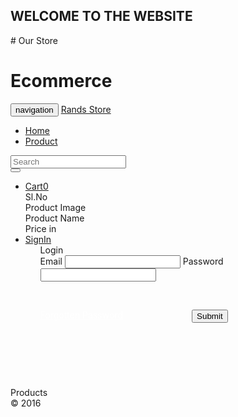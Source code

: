 <h2>WELCOME TO THE WEBSITE</h2>
# Our Store


<h1>Ecommerce</h1>


<!DOCTYPE html>
<html>
	<head>
		<meta charset="UTF-8">
		<title>Rands Store</title>
		<link rel="stylesheet" href="css/bootstrap.min.css"/>
		<script src="js/jquery2.js"></script>
		<script src="js/bootstrap.min.js"></script>
		<script src="main.js"></script>
		<link rel="stylesheet" type="text/css" href="style.css">
		<style></style>
	</head>
<body>
<div class="wait overlay">
	<div class="loader"></div>
</div>
	<div class="navbar navbar-inverse navbar-fixed-top">
		<div class="container-fluid">	
			<div class="navbar-header">
				<button type="button" class="navbar-toggle collapsed" data-toggle="collapse" data-target="#collapse" aria-expanded="false">
					<span class="sr-only">navigation</span>
					<span class="icon-bar"></span>
					<span class="icon-bar"></span>
					<span class="icon-bar"></span>
				</button>
				<a href="#" class="navbar-brand">Rands Store</a>
			</div>
		<div class="collapse navbar-collapse" id="collapse">
			<ul class="nav navbar-nav">
				<li><a href="index.php"><span class="glyphicon glyphicon-home"></span>Home</a></li>
				<li><a href="index.php"><span class="glyphicon glyphicon-modal-window"></span>Product</a></li>
			</ul>
			<form class="navbar-form navbar-left">
		        <div class="form-group">
		          <input type="text" class="form-control" placeholder="Search" id="search">
		        </div>
		        <button type="submit" class="btn btn-primary" id="search_btn"><span class="glyphicon glyphicon-search"></span></button>
		     </form>
			<ul class="nav navbar-nav navbar-right">
				<li><a href="#" class="dropdown-toggle" data-toggle="dropdown"><span class="glyphicon glyphicon-shopping-cart"></span>Cart<span class="badge">0</span></a>
					<div class="dropdown-menu" style="width:400px;">
						<div class="panel panel-success">
							<div class="panel-heading">
								<div class="row">
									<div class="col-md-3">Sl.No</div>
									<div class="col-md-3">Product Image</div>
									<div class="col-md-3">Product Name</div>
									<div class="col-md-3">Price in <?php echo CURRENCY; ?></div>
								</div>
							</div>
							<div class="panel-body">
								<div id="cart_product">
								<!--<div class="row">
									<div class="col-md-3">Sl.No</div>
									<div class="col-md-3">Product Image</div>
									<div class="col-md-3">Product Name</div>
									<div class="col-md-3">Price in $.</div>
								</div>-->
								</div>
							</div>
							<div class="panel-footer"></div>
						</div>
					</div>
				</li>
				<li><a href="#" class="dropdown-toggle" data-toggle="dropdown"><span class="glyphicon glyphicon-user"></span>SignIn</a>
					<ul class="dropdown-menu">
						<div style="width:300px;">
							<div class="panel panel-primary">
								<div class="panel-heading">Login</div>
								<div class="panel-heading">
									<form onsubmit="return false" id="login">
										<label for="email">Email</label>
										<input type="email" class="form-control" name="email" id="email" required/>
										<label for="email">Password</label>
										<input type="password" class="form-control" name="password" id="password" required/>
										<p><br/></p>
										<a href="#" style="color:white; list-style:none;">Forgotten Password</a><input type="submit" class="btn btn-success" style="float:right;">
									</form>
								</div>
								<div class="panel-footer" id="e_msg"></div>
							</div>
						</div>
					</ul>
				</li>
			</ul>
		</div>
	</div>
</div>	
	<p><br/></p>
	<p><br/></p>
	<p><br/></p>
	<div class="container-fluid">
		<div class="row">
			<div class="col-md-1"></div>
			<div class="col-md-2 col-xs-12">
				<div id="get_category">
				</div>
				<!--<div class="nav nav-pills nav-stacked">
					<li class="active"><a href="#"><h4>Categories</h4></a></li>
					<li><a href="#">Categories</a></li>
					<li><a href="#">Categories</a></li>
					<li><a href="#">Categories</a></li>
					<li><a href="#">Categories</a></li>
				</div> -->
				<div id="get_brand">
				</div>
				<!--<div class="nav nav-pills nav-stacked">
					<li class="active"><a href="#"><h4>Brand</h4></a></li>
					<li><a href="#">Categories</a></li>
					<li><a href="#">Categories</a></li>
					<li><a href="#">Categories</a></li>
					<li><a href="#">Categories</a></li>
				</div> -->
			</div>
			<div class="col-md-8 col-xs-12">
				<div class="row">
					<div class="col-md-12 col-xs-12" id="product_msg">
					</div>
				</div>
				<div class="panel panel-info">
					<div class="panel-heading">Products</div>
					<div class="panel-body">
						<div id="get_product">
							<!--Here we get product jquery Ajax Request-->
						</div>
						<!--<div class="col-md-4">
							<div class="panel panel-info">
								<div class="panel-heading">Samsung Galaxy</div>
								<div class="panel-body">
									<img src="product_images/images.JPG"/>
								</div>
								<div class="panel-heading">$.500.00
									<button style="float:right;" class="btn btn-danger btn-xs">AddToCart</button>
								</div>
							</div>
						</div> -->
					</div>
					<div class="panel-footer">&copy; 2016</div>
				</div>
			</div>
			<div class="col-md-1"></div>
		</div>
	</div>
</body>
</html>

